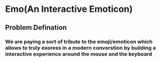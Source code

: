 # Emo(An Interactive Emoticon)
## Problem Defination
### We are paying a sort of tribute to the emoji/emoticon which allows to truly exoress in a modern converstion by building a interactive experience around the mouse and the keyboard 
